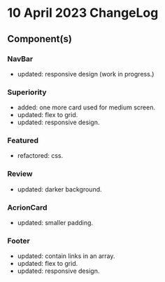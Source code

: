 # 10 April 2023 ChangeLog

## Component(s)

### NavBar

- updated: responsive design (work in progress.)

### Superiority

- added: one more card used for medium screen.
- updated: flex to grid.
- updated: responsive design.

### Featured

- refactored: css.

### Review

- updated: darker background.

### AcrionCard

- updated: smaller padding.

### Footer

- updated: contain links in an array.
- updated: flex to grid.
- updated: responsive design.
